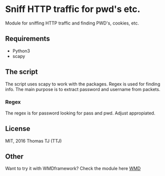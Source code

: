 Sniff HTTP traffic for pwd's etc.
========================================

Module for sniffing HTTP traffic and finding PWD's, cookies, etc.

## Requirements
* Python3
* scapy

## The script
 The script uses scapy to work with the packages. Regex is used for finding info.
 The main purpose is to extract password and username from packets.
 
### Regex
   The regex is for password looking for pass and pwd. Adjust appropiated.

License
-------

MIT, 2016 Thomas TJ (TTJ)

Other
-----

Want to try it with WMDframework? Check the module here [WMD](https://github.com/ThomasTJdev/WMD)
